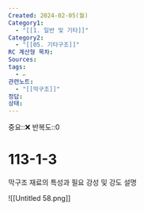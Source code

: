 ```yaml
---
Created: 2024-02-05(월)
Category1:
  - "[[1. 일반 및 기타]]"
Category2:
  - "[[05. 기타구조]]"
RC 계산형 목차: 
Sources: 
tags:
  - ✏️
관련노트:
  - "[[막구조]]"
정답: 
상태:
---
```

중요::❌
반복도::0

#  113-1-3

막구조 재료의 특성과 필요 강성 및 강도 설명

![[Untitled 58.png]]